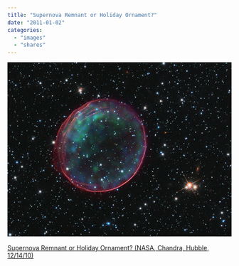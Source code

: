 ```yaml
---
title: "Supernova Remnant or Holiday Ornament?"
date: "2011-01-02"
categories: 
  - "images"
  - "shares"
---
```


![](images/tumblr_le8ytyCjZ71qz4vrlo1_640.jpg)

[Supernova Remnant or Holiday Ornament? (NASA, Chandra, Hubble, 12/14/10)](http://www.flickr.com/photos/28634332@N05/5296780811/)
